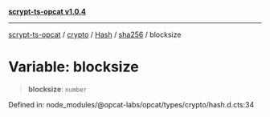 [**scrypt-ts-opcat v1.0.4**](../../../../../../../README.md)

***

[scrypt-ts-opcat](../../../../../../../README.md) / [crypto](../../../../../README.md) / [Hash](../../../README.md) / [sha256](../README.md) / blocksize

# Variable: blocksize

> **blocksize**: `number`

Defined in: node\_modules/@opcat-labs/opcat/types/crypto/hash.d.cts:34
